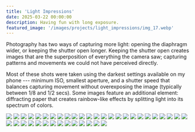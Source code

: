 ```yaml
---
title: 'Light Impressions'
date: 2025-03-22 00:00:00
description: Having fun with long exposure.
featured_image: '/images/projects/light_impressions/img_17.webp'
---
```


Photography has two ways of capturing more light: opening the diaphragm wider, or keeping the shutter open longer. Keeping the shutter open creates images that are the superposition of everything the camera saw; capturing patterns and movements we could not have perceived directly. 

Most of these shots were taken using the darkest settings available on my phone --- minimum ISO, smallest aperture, and a shutter speed that balances capturing movement without overexposing the image (typically between 1/8 and 1/2 secs). Some images feature an additional element: diffracting paper that creates rainbow-like effects by splitting light into its spectrum of colors.

<div class="gallery" data-columns="3">
    <img src="/images/projects/light_impressions/img_1.webp" loading="lazy">
     <img src="/images/projects/light_impressions/img_2.webp" loading="lazy">
     <img src="/images/projects/light_impressions/img_3.webp" loading="lazy">
     <img src="/images/projects/light_impressions/img_4.webp" loading="lazy">
     <img src="/images/projects/light_impressions/img_5.webp" loading="lazy">
     <img src="/images/projects/light_impressions/img_6.webp" loading="lazy">
     <img src="/images/projects/light_impressions/img_7.webp" loading="lazy"> 
     <img src="/images/projects/light_impressions/img_9.webp" loading="lazy">
     <img src="/images/projects/light_impressions/img_10.webp" loading="lazy">
     <img src="/images/projects/light_impressions/img_11.webp" loading="lazy">
     <img src="/images/projects/light_impressions/img_12.webp" loading="lazy">
     <img src="/images/projects/light_impressions/img_13.webp" loading="lazy">
     <img src="/images/projects/light_impressions/img_14.webp" loading="lazy">
     <img src="/images/projects/light_impressions/img_15.webp" loading="lazy">
     <img src="/images/projects/light_impressions/img_16.webp" loading="lazy">
     <img src="/images/projects/light_impressions/img_17.webp" loading="lazy">
     <img src="/images/projects/light_impressions/img_18.webp" loading="lazy">
     <img src="/images/projects/light_impressions/img_19.webp" loading="lazy">
     <img src="/images/projects/light_impressions/img_20.webp" loading="lazy">
     <img src="/images/projects/light_impressions/img_21.webp" loading="lazy">
     <img src="/images/projects/light_impressions/img_22.webp" loading="lazy">
     <img src="/images/projects/light_impressions/img_23.webp" loading="lazy">
     <img src="/images/projects/light_impressions/img_24.webp" loading="lazy">
     <img src="/images/projects/light_impressions/img_25.webp" loading="lazy">
     <img src="/images/projects/light_impressions/img_26.webp" loading="lazy">
     <img src="/images/projects/light_impressions/img_27.webp" loading="lazy">
     <img src="/images/projects/light_impressions/img_28.webp" loading="lazy">
     <img src="/images/projects/light_impressions/img_29.webp" loading="lazy">
     <img src="/images/projects/light_impressions/img_30.webp" loading="lazy">
     <img src="/images/projects/light_impressions/img_31.webp" loading="lazy">
     <img src="/images/projects/light_impressions/img_32.webp" loading="lazy">
     <img src="/images/projects/light_impressions/img_33.webp" loading="lazy">
     <img src="/images/projects/light_impressions/img_34.webp" loading="lazy">
     <img src="/images/projects/light_impressions/img_35.webp" loading="lazy">
     <img src="/images/projects/light_impressions/img_36.webp" loading="lazy">
     <img src="/images/projects/light_impressions/img_37.webp" loading="lazy">
     <img src="/images/projects/light_impressions/img_38.webp" loading="lazy">
     <img src="/images/projects/light_impressions/img_39.webp" loading="lazy">
     <img src="/images/projects/light_impressions/img_40.webp" loading="lazy">
</div">
